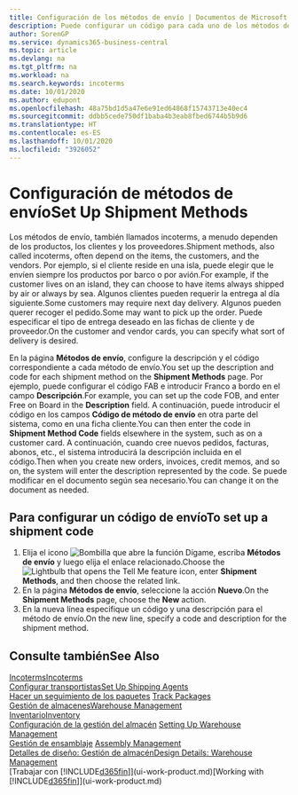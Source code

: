 ```yaml
---
title: Configuración de los métodos de envío | Documentos de Microsoft
description: Puede configurar un código para cada uno de los métodos de envío ofrecidos, por ejemplo, e introducir información sobre ellos.
author: SorenGP
ms.service: dynamics365-business-central
ms.topic: article
ms.devlang: na
ms.tgt_pltfrm: na
ms.workload: na
ms.search.keywords: incoterms
ms.date: 10/01/2020
ms.author: edupont
ms.openlocfilehash: 48a75bd1d5a47e6e91ed64868f15743713e40ec4
ms.sourcegitcommit: ddbb5cede750df1baba4b3eab8fbed6744b5b9d6
ms.translationtype: HT
ms.contentlocale: es-ES
ms.lasthandoff: 10/01/2020
ms.locfileid: "3926052"
---
```

# <a name="set-up-shipment-methods"></a><span data-ttu-id="cc52e-103">Configuración de métodos de envío</span><span class="sxs-lookup"><span data-stu-id="cc52e-103">Set Up Shipment Methods</span></span>
<span data-ttu-id="cc52e-104">Los métodos de envío, también llamados incoterms, a menudo dependen de los productos, los clientes y los proveedores.</span><span class="sxs-lookup"><span data-stu-id="cc52e-104">Shipment methods, also called incoterms, often depend on the items, the customers, and the vendors.</span></span> <span data-ttu-id="cc52e-105">Por ejemplo, si el cliente reside en una isla, puede elegir que le envíen siempre los productos por barco o por avión.</span><span class="sxs-lookup"><span data-stu-id="cc52e-105">For example, if the customer lives on an island, they can choose to have items always shipped by air or always by sea.</span></span> <span data-ttu-id="cc52e-106">Algunos clientes pueden requerir la entrega al día siguiente.</span><span class="sxs-lookup"><span data-stu-id="cc52e-106">Some customers may require next day delivery.</span></span> <span data-ttu-id="cc52e-107">Algunos pueden querer recoger el pedido.</span><span class="sxs-lookup"><span data-stu-id="cc52e-107">Some may want to pick up the order.</span></span> <span data-ttu-id="cc52e-108">Puede especificar el tipo de entrega deseado en las fichas de cliente y de proveedor.</span><span class="sxs-lookup"><span data-stu-id="cc52e-108">On the customer and vendor cards, you can specify what sort of delivery is desired.</span></span>

<span data-ttu-id="cc52e-109">En la página **Métodos de envío**, configure la descripción y el código correspondiente a cada método de envío.</span><span class="sxs-lookup"><span data-stu-id="cc52e-109">You set up the description and code for each shipment method on the **Shipment Methods** page.</span></span> <span data-ttu-id="cc52e-110">Por ejemplo, puede configurar el código FAB e introducir Franco a bordo en el campo **Descripción**.</span><span class="sxs-lookup"><span data-stu-id="cc52e-110">For example, you can set up the code FOB, and enter Free on Board in the **Description** field.</span></span> <span data-ttu-id="cc52e-111">A continuación, puede introducir el código en los campos **Código de método de envío** en otra parte del sistema, como en una ficha cliente.</span><span class="sxs-lookup"><span data-stu-id="cc52e-111">You can then enter the code in **Shipment Method Code** fields elsewhere in the system, such as on a customer card.</span></span> <span data-ttu-id="cc52e-112">A continuación, cuando cree nuevos pedidos, facturas, abonos, etc., el sistema introducirá la descripción incluida en el código.</span><span class="sxs-lookup"><span data-stu-id="cc52e-112">Then when you create new orders, invoices, credit memos, and so on, the system will enter the description represented by the code.</span></span> <span data-ttu-id="cc52e-113">Se puede modificar en el documento según sea necesario.</span><span class="sxs-lookup"><span data-stu-id="cc52e-113">You can change it on the document as needed.</span></span>

## <a name="to-set-up-a-shipment-code"></a><span data-ttu-id="cc52e-114">Para configurar un código de envío</span><span class="sxs-lookup"><span data-stu-id="cc52e-114">To set up a shipment code</span></span>
1. <span data-ttu-id="cc52e-115">Elija el icono ![Bombilla que abre la función Dígame](media/ui-search/search_small.png "Dígame qué desea hacer"), escriba **Métodos de envío** y luego elija el enlace relacionado.</span><span class="sxs-lookup"><span data-stu-id="cc52e-115">Choose the ![Lightbulb that opens the Tell Me feature](media/ui-search/search_small.png "Tell me what you want to do") icon, enter **Shipment Methods**, and then choose the related link.</span></span>
2. <span data-ttu-id="cc52e-116">En la página **Métodos de envío**, seleccione la acción **Nuevo**.</span><span class="sxs-lookup"><span data-stu-id="cc52e-116">On the **Shipment Methods** page, choose the **New** action.</span></span>
3. <span data-ttu-id="cc52e-117">En la nueva línea especifique un código y una descripción para el método de envío.</span><span class="sxs-lookup"><span data-stu-id="cc52e-117">On the new line, specify a code and description for the shipment method.</span></span>

## <a name="see-also"></a><span data-ttu-id="cc52e-118">Consulte también</span><span class="sxs-lookup"><span data-stu-id="cc52e-118">See Also</span></span>
[<span data-ttu-id="cc52e-119">Incoterms</span><span class="sxs-lookup"><span data-stu-id="cc52e-119">Incoterms</span></span>](https://iccwbo.org/resources-for-business/incoterms-rules)  
[<span data-ttu-id="cc52e-120">Configurar transportistas</span><span class="sxs-lookup"><span data-stu-id="cc52e-120">Set Up Shipping Agents</span></span>](sales-how-to-set-up-shipping-agents.md)  
<span data-ttu-id="cc52e-121">[Hacer un seguimiento de los paquetes](sales-how-track-packages.md)  </span><span class="sxs-lookup"><span data-stu-id="cc52e-121">[Track Packages](sales-how-track-packages.md)  </span></span>  
[<span data-ttu-id="cc52e-122">Gestión de almacenes</span><span class="sxs-lookup"><span data-stu-id="cc52e-122">Warehouse Management</span></span>](warehouse-manage-warehouse.md)  
[<span data-ttu-id="cc52e-123">Inventario</span><span class="sxs-lookup"><span data-stu-id="cc52e-123">Inventory</span></span>](inventory-manage-inventory.md)  
<span data-ttu-id="cc52e-124">[Configuración de la gestión del almacén](warehouse-setup-warehouse.md)   </span><span class="sxs-lookup"><span data-stu-id="cc52e-124">[Setting Up Warehouse Management](warehouse-setup-warehouse.md)   </span></span>  
<span data-ttu-id="cc52e-125">[Gestión de ensamblaje](assembly-assemble-items.md)  </span><span class="sxs-lookup"><span data-stu-id="cc52e-125">[Assembly Management](assembly-assemble-items.md)  </span></span>  
[<span data-ttu-id="cc52e-126">Detalles de diseño: Gestión de almacén</span><span class="sxs-lookup"><span data-stu-id="cc52e-126">Design Details: Warehouse Management</span></span>](design-details-warehouse-management.md)  
<span data-ttu-id="cc52e-127">[Trabajar con [!INCLUDE[d365fin](includes/d365fin_md.md)]](ui-work-product.md)</span><span class="sxs-lookup"><span data-stu-id="cc52e-127">[Working with [!INCLUDE[d365fin](includes/d365fin_md.md)]](ui-work-product.md)</span></span>  
